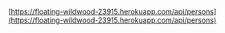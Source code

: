 [https://floating-wildwood-23915.herokuapp.com/api/persons](https://floating-wildwood-23915.herokuapp.com/api/persons)